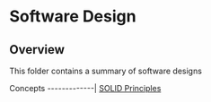 # Software Design

## Overview
This folder contains a summary of software designs

Concepts
-------------|
[SOLID Principles](https://github.com/shumarb/learning/tree/main/software-development/software-design/solid-principles)